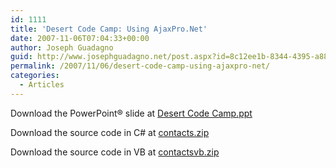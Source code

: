 ```yaml
---
id: 1111
title: 'Desert Code Camp: Using AjaxPro.Net'
date: 2007-11-06T07:04:33+00:00
author: Joseph Guadagno
guid: http://www.josephguadagno.net/post.aspx?id=8c12ee1b-8344-4395-a88c-751fab997305
permalink: /2007/11/06/desert-code-camp-using-ajaxpro-net/
categories:
  - Articles
---
```

Download the PowerPoint® slide at [Desert Code Camp.ppt](http://www.josephguadagno.net/Documents/Desert%20Code%20Camp.ppt)

Download the source code in C# at [contacts.zip](http://www.josephguadagno.net/Documents/Contacts.zip)

Download the source code in VB at [contactsvb.zip](http://www.josephguadagno.net/Documents/ContactsVB.zip)
